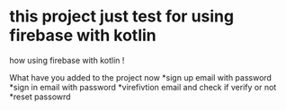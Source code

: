 # this project just test for using firebase with kotlin
how using firebase with kotlin !

What have you added to the project now
*sign up email with password
*sign in email with password
*virefivtion  email and check if verify or not
*reset passowrd 
